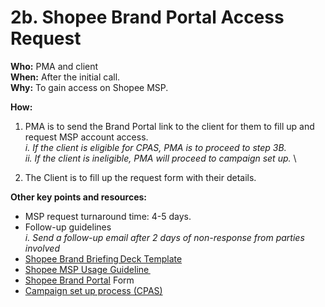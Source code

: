 # 2b. Shopee Brand Portal Access Request

**Who:** PMA and client \
**When:** After the initial call. \
**Why:** To gain access on Shopee MSP.&#x20;

**How:**&#x20;

1. PMA is to send the Brand Portal link to the client for them to fill up and request MSP account access.\
   _i.  If the client is eligible for CPAS, PMA is to proceed to step 3B._ \
   _ii. If the client is ineligible, PMA will proceed to campaign set up._ \

2. The Client is to fill up the request form with their details.



**Other key points and resources:**&#x20;

* MSP request turnaround time: 4-5 days.&#x20;
* Follow-up guidelines \
  _i. Send a follow-up email after 2 days of non-response from parties involved_
* [Shopee Brand Briefing Deck Template](https://traffixph.sharepoint.com/sites/Traffix/\_layouts/15/guestaccess.aspx?guestaccesstoken=t3awCWWs6jZzi2%2FDQ0LtswPgzQnRLTemF2gp3mk3cr0%3D\&docid=2\_1d6207f76b5a54700b6ae447469dddece\&rev=1\&e=UxxSJt) &#x20;
* [Shopee MSP Usage Guideline ](https://traffixph.sharepoint.com/sites/Traffix/\_layouts/15/guestaccess.aspx?guestaccesstoken=doHk7ZQAL4wkVsU1Yn3X9c0xZreixh2j5Eyqcldgym0%3D\&docid=2\_13a6e2cbaa9af4ac78cba1643588a132a\&rev=1\&e=gxWd4u)&#x20;
* [Shopee Brand Portal](https://docs.google.com/forms/d/e/1FAIpQLSdlSrqZKhMT0b76xfMCEnH2YbTSTA9zgIvL2CPsV5dwMBty8Q/viewform) Form&#x20;
* [Campaign set up process (CPAS)](https://traffixph.sharepoint.com/sites/Traffix/\_layouts/15/guestaccess.aspx?guestaccesstoken=CvEemT05c7YTvPs%2BZTju4rGWYrp7dxFyemtvbzDLRso%3D\&docid=2\_162c4c56fa6f64701990e9832202330af\&rev=1\&e=5gY6ng)&#x20;

